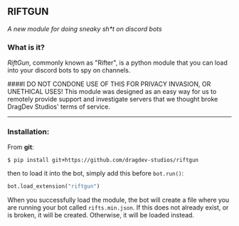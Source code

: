 ## RIFTGUN
*A new module for doing sneaky sh\*t on discord bots*

### What is it?
*RiftGun*, commonly known as "Rifter", is a python module that
you can load into your discord bots to spy on channels.

####I DO NOT CONDONE USE OF THIS FOR PRIVACY INVASION, OR UNETHICAL USES!
This module was designed as an easy way for us to remotely provide 
support and investigate servers that we thought broke DragDev Studios'
terms of service.

---
### Installation:
From **git**:
```shell script
$ pip install git+https://github.com/dragdev-studios/riftgun
```

then to load it into the bot, simply add this before `bot.run()`:
```python
bot.load_extension("riftgun")
```

When you successfully load the module, the bot will create a file where you are running your bot called `rifts.min.json`.
If this does not already exist, or is broken, it will be created.
Otherwise, it will be loaded instead.
